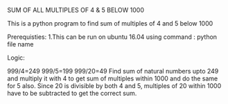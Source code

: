 SUM OF ALL MULTIPLES OF 4 & 5 BELOW 1000

This is a python program to find sum of multiples of 4 and 5 below 1000

Prerequisties:
 1.This can be run on ubuntu 16.04 using command :
   python file name
   
Logic:

  999/4=249
  999/5=199
  999/20=49
  Find sum of natural numbers upto 249 and multiply it with 4 to get sum of multiples 
  within 1000 and do the same for 5 also.
  Since 20 is divisible by both 4 and 5, multiples of 20 within 1000 have to be
  subtracted to get the correct sum.
  
